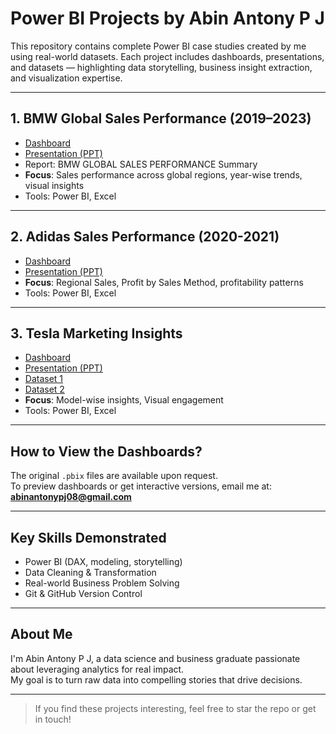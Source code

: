 # Power BI Projects by Abin Antony P J

This repository contains complete Power BI case studies created by me using real-world datasets. Each project includes dashboards, presentations, and datasets — highlighting data storytelling, business insight extraction, and visualization expertise.

---

## 1. BMW Global Sales Performance (2019–2023)

- [Dashboard](./ADIDAS%20POWER%20BI%20PROJECT.pbix) 
- [Presentation (PPT)](./BMW%20GSP%20(2019-2023).pptx)
- Report: BMW GLOBAL SALES PERFORMANCE Summary
- **Focus**: Sales performance across global regions, year-wise trends, visual insights
- Tools: Power BI, Excel

---

## 2. Adidas Sales Performance (2020-2021)

- [Dashboard](./ADIDAS%20POWER%20BI%20PROJECT.pbix) 
- [Presentation (PPT)](./ADIDAS%20power%20bi-project.pptx)
- **Focus**: Regional Sales, Profit by Sales Method, profitability patterns
- Tools: Power BI, Excel

---

## 3. Tesla Marketing Insights

- [Dashboard](./TESLA%20MARKETING%20INSGHTS.pbix)
- [Presentation (PPT)](./TESLA%20PPT.pptx)
- [Dataset 1](./TESLA%20DASHBOARD%20DATASET.csv)  
- [Dataset 2](./TESLA%20%20CAR%20model%20images.csv)
- **Focus**: Model-wise insights, Visual engagement
- Tools: Power BI, Excel

---

## How to View the Dashboards?

The original `.pbix` files are available upon request.  
To preview dashboards or get interactive versions, email me at:  
**abinantonypj08@gmail.com**

---

## Key Skills Demonstrated

- Power BI (DAX, modeling, storytelling)
- Data Cleaning & Transformation
- Real-world Business Problem Solving
- Git & GitHub Version Control

---

## About Me

I'm Abin Antony P J, a data science and business graduate passionate about leveraging analytics for real impact.  
My goal is to turn raw data into compelling stories that drive decisions.

[Email]: abinantonypj08@gmail.com  
[LinkedIn]: https://www.linkedin.com/in/abin-antony-p-j
[GitHub]: https://github.com/Abin-Antony-PJ

---

> If you find these projects interesting, feel free to star the repo or get in touch!
